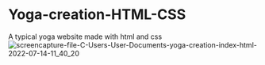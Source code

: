 # Yoga-creation-HTML-CSS
A typical yoga website made with html and css
![screencapture-file-C-Users-User-Documents-yoga-creation-index-html-2022-07-14-11_40_20](https://user-images.githubusercontent.com/100203073/178964604-e55527f7-2da5-4294-a07e-76446e585c4e.png)
